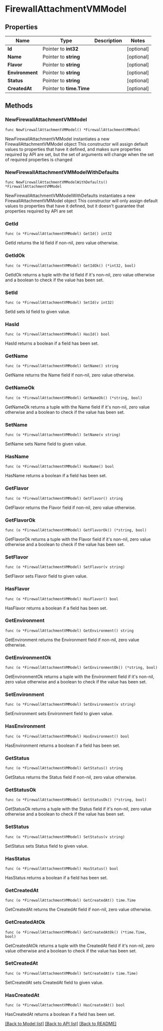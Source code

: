 # FirewallAttachmentVMModel

## Properties

Name | Type | Description | Notes
------------ | ------------- | ------------- | -------------
**Id** | Pointer to **int32** |  | [optional] 
**Name** | Pointer to **string** |  | [optional] 
**Flavor** | Pointer to **string** |  | [optional] 
**Environment** | Pointer to **string** |  | [optional] 
**Status** | Pointer to **string** |  | [optional] 
**CreatedAt** | Pointer to **time.Time** |  | [optional] 

## Methods

### NewFirewallAttachmentVMModel

`func NewFirewallAttachmentVMModel() *FirewallAttachmentVMModel`

NewFirewallAttachmentVMModel instantiates a new FirewallAttachmentVMModel object
This constructor will assign default values to properties that have it defined,
and makes sure properties required by API are set, but the set of arguments
will change when the set of required properties is changed

### NewFirewallAttachmentVMModelWithDefaults

`func NewFirewallAttachmentVMModelWithDefaults() *FirewallAttachmentVMModel`

NewFirewallAttachmentVMModelWithDefaults instantiates a new FirewallAttachmentVMModel object
This constructor will only assign default values to properties that have it defined,
but it doesn't guarantee that properties required by API are set

### GetId

`func (o *FirewallAttachmentVMModel) GetId() int32`

GetId returns the Id field if non-nil, zero value otherwise.

### GetIdOk

`func (o *FirewallAttachmentVMModel) GetIdOk() (*int32, bool)`

GetIdOk returns a tuple with the Id field if it's non-nil, zero value otherwise
and a boolean to check if the value has been set.

### SetId

`func (o *FirewallAttachmentVMModel) SetId(v int32)`

SetId sets Id field to given value.

### HasId

`func (o *FirewallAttachmentVMModel) HasId() bool`

HasId returns a boolean if a field has been set.

### GetName

`func (o *FirewallAttachmentVMModel) GetName() string`

GetName returns the Name field if non-nil, zero value otherwise.

### GetNameOk

`func (o *FirewallAttachmentVMModel) GetNameOk() (*string, bool)`

GetNameOk returns a tuple with the Name field if it's non-nil, zero value otherwise
and a boolean to check if the value has been set.

### SetName

`func (o *FirewallAttachmentVMModel) SetName(v string)`

SetName sets Name field to given value.

### HasName

`func (o *FirewallAttachmentVMModel) HasName() bool`

HasName returns a boolean if a field has been set.

### GetFlavor

`func (o *FirewallAttachmentVMModel) GetFlavor() string`

GetFlavor returns the Flavor field if non-nil, zero value otherwise.

### GetFlavorOk

`func (o *FirewallAttachmentVMModel) GetFlavorOk() (*string, bool)`

GetFlavorOk returns a tuple with the Flavor field if it's non-nil, zero value otherwise
and a boolean to check if the value has been set.

### SetFlavor

`func (o *FirewallAttachmentVMModel) SetFlavor(v string)`

SetFlavor sets Flavor field to given value.

### HasFlavor

`func (o *FirewallAttachmentVMModel) HasFlavor() bool`

HasFlavor returns a boolean if a field has been set.

### GetEnvironment

`func (o *FirewallAttachmentVMModel) GetEnvironment() string`

GetEnvironment returns the Environment field if non-nil, zero value otherwise.

### GetEnvironmentOk

`func (o *FirewallAttachmentVMModel) GetEnvironmentOk() (*string, bool)`

GetEnvironmentOk returns a tuple with the Environment field if it's non-nil, zero value otherwise
and a boolean to check if the value has been set.

### SetEnvironment

`func (o *FirewallAttachmentVMModel) SetEnvironment(v string)`

SetEnvironment sets Environment field to given value.

### HasEnvironment

`func (o *FirewallAttachmentVMModel) HasEnvironment() bool`

HasEnvironment returns a boolean if a field has been set.

### GetStatus

`func (o *FirewallAttachmentVMModel) GetStatus() string`

GetStatus returns the Status field if non-nil, zero value otherwise.

### GetStatusOk

`func (o *FirewallAttachmentVMModel) GetStatusOk() (*string, bool)`

GetStatusOk returns a tuple with the Status field if it's non-nil, zero value otherwise
and a boolean to check if the value has been set.

### SetStatus

`func (o *FirewallAttachmentVMModel) SetStatus(v string)`

SetStatus sets Status field to given value.

### HasStatus

`func (o *FirewallAttachmentVMModel) HasStatus() bool`

HasStatus returns a boolean if a field has been set.

### GetCreatedAt

`func (o *FirewallAttachmentVMModel) GetCreatedAt() time.Time`

GetCreatedAt returns the CreatedAt field if non-nil, zero value otherwise.

### GetCreatedAtOk

`func (o *FirewallAttachmentVMModel) GetCreatedAtOk() (*time.Time, bool)`

GetCreatedAtOk returns a tuple with the CreatedAt field if it's non-nil, zero value otherwise
and a boolean to check if the value has been set.

### SetCreatedAt

`func (o *FirewallAttachmentVMModel) SetCreatedAt(v time.Time)`

SetCreatedAt sets CreatedAt field to given value.

### HasCreatedAt

`func (o *FirewallAttachmentVMModel) HasCreatedAt() bool`

HasCreatedAt returns a boolean if a field has been set.


[[Back to Model list]](../README.md#documentation-for-models) [[Back to API list]](../README.md#documentation-for-api-endpoints) [[Back to README]](../README.md)


